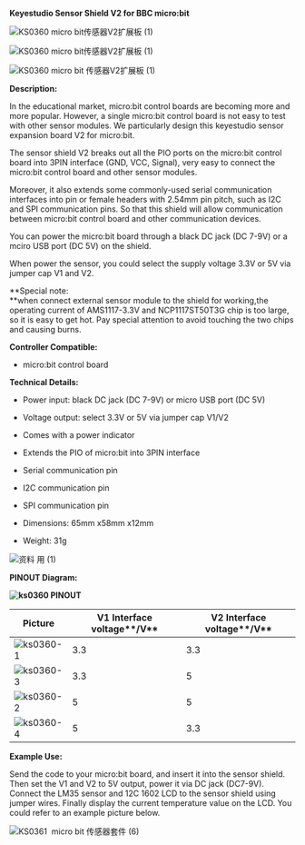 **Keyestudio Sensor Shield V2 for BBC micro:bit**

![KS0360  micro bit传感器V2扩展板
(1)](KS0360/media/704e0c0f4e9ffd2d0709976f6631c894.jpeg)

![KS0360  micro bit传感器V2扩展板
(1)](KS0360/media/704e0c0f4e9ffd2d0709976f6631c894.jpeg)

![KS0360  micro bit 传感器V2扩展板
(1)](KS0360/media/dca4078c48e3b7b9162f76fd617b6924.jpeg)

**Description:**

In the educational market, micro:bit control boards are becoming more and more
popular. However, a single micro:bit control board is not easy to test with
other sensor modules. We particularly design this keyestudio sensor expansion
board V2 for micro:bit.

The sensor shield V2 breaks out all the PIO ports on the micro:bit control board
into 3PIN interface (GND, VCC, Signal), very easy to connect the micro:bit
control board and other sensor modules.

Moreover, it also extends some commonly-used serial communication interfaces
into pin or female headers with 2.54mm pin pitch, such as I2C and SPI
communication pins. So that this shield will allow communication between
micro:bit control board and other communication devices.

You can power the micro:bit board through a black DC jack (DC 7-9V) or a mciro
USB port (DC 5V) on the shield.

When power the sensor, you could select the supply voltage 3.3V or 5V via jumper
cap V1 and V2.

**Special note:   
**when connect external sensor module to the shield for working,the operating
current of AMS1117-3.3V and NCP1117ST50T3G chip is too large, so it is easy to
get hot. Pay special attention to avoid touching the two chips and causing
burns.

**Controller Compatible:**

-   micro:bit control board

**Technical Details:**

-   Power input: black DC jack (DC 7-9V) or micro USB port (DC 5V)

-   Voltage output: select 3.3V or 5V via jumper cap V1/V2

-   Comes with a power indicator

-   Extends the PIO of micro:bit into 3PIN interface

-   Serial communication pin

-   I2C communication pin

-   SPI communication pin

-   Dimensions: 65mm x58mm x12mm

-   Weight: 31g

![资料 用 (1)](KS0360/media/6704b370ab4ef6145cd0a79e81166305.jpeg)

**PINOUT Diagram:**

**![ks0360 PINOUT](KS0360/media/2ac1d1b80725aca92e4ca99b68b3b321.jpeg)**

| **Picture**                                             | **V1** Interface voltage**/V** | **V2** Interface voltage**/V** |
|---------------------------------------------------------|--------------------------------|--------------------------------|
| ![ks0360-1](KS0360/media/f4f43f79b72b0da601b8f841aba48e3e.png) | 3.3                            | 3.3                            |
| ![ks0360-3](KS0360/media/9f3b3334fcfa5176b04cc4e7797ba40a.png) | 3.3                            | 5                              |
| ![ks0360-2](KS0360/media/80d3ee25faa9a0a6fe2de62f09ce048e.png) | 5                              | 5                              |
| ![ks0360-4](KS0360/media/74b69564e004ad538c0b40f077a914b3.png) | 5                              | 3.3                            |

**Example Use:**

Send the code to your micro:bit board, and insert it into the sensor shield.
Then set the V1 and V2 to 5V output, power it via DC jack (DC7-9V). Connect the
LM35 sensor and 12C 1602 LCD to the sensor shield using jumper wires. Finally
display the current temperature value on the LCD. You could refer to an example
picture below.

![KS0361  micro bit 传感器套件 (6)](KS0360/media/fa757d3dba9f4acad947b8fbd38aafbf.jpeg)
